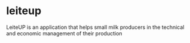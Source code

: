# leiteup
LeiteUP is an application that helps small milk producers in the technical and economic management of their production
